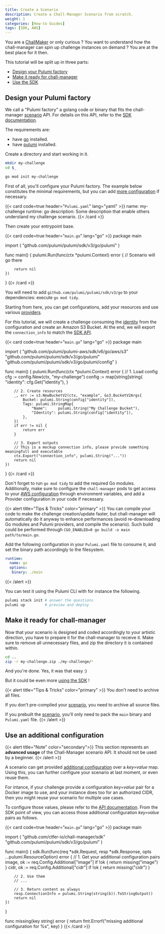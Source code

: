 ```yaml
---
title: Create a Scenario
description: Create a Chall-Manager Scenario from scratch.
weight: 1
categories: [How-to Guides]
tags: [SDK, AWS]
---
```


You are a [ChallMaker](/docs/chall-manager/glossary#challmaker) or only curious ?
You want to understand how the chall-manager can spin up challenge instances on demand ?
You are at the best place for it then.

This tutorial will be split up in three parts:
- [Design your Pulumi factory](#design-your-pulumi-factory)
- [Make it ready for chall-manager](#make-it-ready-for-chall-manager)
- [Use the SDK](#use-the-sdk)

## Design your Pulumi factory

We call a "Pulumi factory" a golang code or binary that fits the chall-manager [scenario](/docs/chall-manager/glossary#scenario) API.
For details on this API, refer to the [SDK documentation](/docs/chall-manager/explanations/software-development-kit#API).

The requirements are:
- have [go](https://go.dev/doc/install) installed.
- have [pulumi](https://www.pulumi.com/docs/install/) installed.

Create a directory and start working in it.

```bash
mkdir my-challenge
cd $_

go mod init my-challenge
```

First of all, you'll configure your Pulumi factory.
The example below constitutes the minimal requirements, but you can add [more configuration](https://www.pulumi.com/docs/languages-sdks/yaml/yaml-language-reference/) if necessary.

{{< card code=true header="`Pulumi.yaml`" lang="yaml" >}}
name: my-challenge
runtime: go
description: Some description that enable others understand my challenge scenario.
{{< /card >}}

Then create your entrypoint base.

{{< card code=true header="`main.go`" lang="go" >}}
package main

import (
	"github.com/pulumi/pulumi/sdk/v3/go/pulumi"
)

func main() {
	pulumi.Run(func(ctx *pulumi.Context) error {
        // Scenario will go there

		return nil
	})
}
{{< /card >}}

You will need to add `github.com/pulumi/pulumi/sdk/v3/go` to your dependencies: execute `go mod tidy`.

Starting from here, you can get configurations, add your resources and use various [providers](https://www.pulumi.com/registry/).

For this tutorial, we will create a challenge consuming the [identity](/docs/chall-manager/glossary#identity) from the configuration and create an Amazon S3 Bucket. At the end, we will export the `connection_info` to match the [SDK API](/docs/chall-manager/explanations/software-development-kit#API).

{{< card code=true header="`main.go`" lang="go" >}}
package main

import (
    "github.com/pulumi/pulumi-aws/sdk/v6/go/aws/s3"
	"github.com/pulumi/pulumi/sdk/v3/go/pulumi"
	"github.com/pulumi/pulumi/sdk/v3/go/pulumi/config"
)

func main() {
	pulumi.Run(func(ctx *pulumi.Context) error {
        // 1. Load config
		cfg := config.New(ctx, "my-challenge")
		config := map[string]string{
			"identity": cfg.Get("identity"),
		}

        // 2. Create resources
        _, err := s3.NewBucketV2(ctx, "example", &s3.BucketV2Args{
			Bucket: pulumi.String(config["identity"]),
			Tags: pulumi.StringMap{
				"Name":     pulumi.String("My Challenge Bucket"),
				"Identity": pulumi.String(config["identity"]),
			},
		})
		if err != nil {
			return err
		}

        // 3. Export outputs
        // This is a mockup connection info, please provide something meaningfull and executable
		ctx.Export("connection_info", pulumi.String("..."))
		return nil
	})
}
{{< /card >}}

Don't forget to run `go mod tidy` to add the required Go modules. Additionally, make sure to configure the `chall-manager` pods to get access to your [AWS configuration](https://www.pulumi.com/registry/packages/aws/installation-configuration/) through environment variables, and add a Provider configuration in your code if necessary.

{{< alert title="Tips & Tricks" color="primary" >}}
You can compile your code to make the challenge creation/update faster, but chall-manager will automatically do it anyway to enhance performances (avoid re-downloading Go modules and Pulumi providers, and compile the scenario).
Such build could be performed through `CGO_ENABLED=0 go build -o main path/to/main.go`.

Add the following configuration in your `Pulumi.yaml` file to consume it, and set the binary path accordingly to the filesystem.
```yaml
runtime:
  name: go
  options:
   binary: ./main
```
{{< /alert >}}

You can test it using the Pulumi CLI with for instance the following.
```bash
pulumi stack init # answer the questions
pulumi up         # preview and deploy
```

## Make it ready for chall-manager

Now that your scenario is designed and coded accordingly to your artistic direction, you have to prepare it for the chall-manager to receive it.
Make sure to remove all unnecessary files, and zip the directory it is contained within.

```bash
cd ..
zip -r my-challenge.zip ./my-challenge/*
```

And you're done. Yes, it was that easy :)

But it could be even more [using the SDK](/docs/chall-manager/challmaker-guides/software-development-kit) !

{{< alert title="Tips & Tricks" color="primary" >}}
You don't need to archive all files.

If you don't pre-compiled your [scenario](/docs/chall-manager/glossary#scenario), you need to archive all source files.

If you prebuilt the [scenario](/docs/chall-manager/glossary#scenario), you'll only need to pack the `main` binary and `Pulumi.yaml` file.
{{< /alert >}}

## Use an additional configuration

{{< alert title="Note" color="secondary">}}
This section represents an **advanced usage** of the Chall-Manager scenario API.
It should not be used by a beginner.
{{< /alert >}}

A scenario can get provided [additional configuration](/docs/chall-manager/design/software-development-kit/#additional-configuration) over a _key=value_ map. Using this, you can further configure your scenario at last moment, or even reuse them.

For intance, if your challenge provide a configuration _key=value_ pair for a Docker image to use, and your instance does too for an authorized CIDR, then you might reuse your scenario for multiple use cases.

To configure those values, please refer to the [API documentation](/docs/chall-manager/dev-guides/integrate/).
From the SDK point of view, you can access those additional configuration _key=value_ pairs as follows.

{{< card code=true header="`main.go`" lang="go" >}}
package main

import (
	"github.com/ctfer-io/chall-manager/sdk"
	"github.com/pulumi/pulumi/sdk/v3/go/pulumi"
)

func main() {
	sdk.Run(func(req *sdk.Request, resp *sdk.Response, opts ...pulumi.ResourceOption) error {
		// 1. Get your additional configuration pairs
		image, ok := req.Config.Additional["image"]
		if !ok {
			return missing("image")
		}
		cidr, ok := req.Config.Additional["cidr"]
		if !ok {
			return missing("cidr")
		}

		// 2. Use them
		// ...

		// 3. Return content as always
		resp.ConnectionInfo = pulumi.String(string(b)).ToStringOutput()
		return nil
	})
}

func missing(key string) error {
	return fmt.Errorf("missing additional configuration for %s", key)
}
{{< /card >}}
